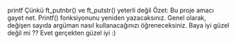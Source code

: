 printf
Çünkü ft_putnbr() ve ft_putstr() yeterli değil
Özet: Bu proje amacı gayet net. Printf() fonksiyonunu yeniden yazacaksınız. Genel
olarak, değişen sayıda argüman nasıl kullanacağınızı öğreneceksiniz. Baya iyi güzel değil
mi ?? Evet gerçekten güzel iyi :)
